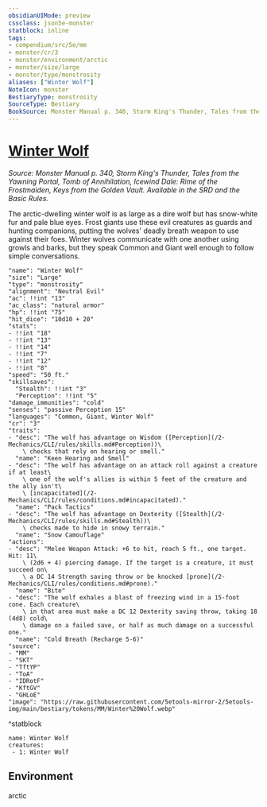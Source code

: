 ```yaml
---
obsidianUIMode: preview
cssclass: json5e-monster
statblock: inline
tags:
- compendium/src/5e/mm
- monster/cr/3
- monster/environment/arctic
- monster/size/large
- monster/type/monstrosity
aliases: ["Winter Wolf"]
NoteIcon: monster
BestiaryType: monstrosity
SourceType: Bestiary
BookSource: Monster Manual p. 340, Storm King's Thunder, Tales from the Yawning Portal, Tomb of Annihilation, Icewind Dale: Rime of the Frostmaiden, Keys from the Golden Vault. Available in the SRD and the Basic Rules.
---
```

# [Winter Wolf](2-Mechanics/CLI/bestiary/monstrosity/winter-wolf.md)
*Source: Monster Manual p. 340, Storm King's Thunder, Tales from the Yawning Portal, Tomb of Annihilation, Icewind Dale: Rime of the Frostmaiden, Keys from the Golden Vault. Available in the SRD and the Basic Rules.*  

The arctic-dwelling winter wolf is as large as a dire wolf but has snow-white fur and pale blue eyes. Frost giants use these evil creatures as guards and hunting companions, putting the wolves' deadly breath weapon to use against their foes. Winter wolves communicate with one another using growls and barks, but they speak Common and Giant well enough to follow simple conversations.

```statblock
"name": "Winter Wolf"
"size": "Large"
"type": "monstrosity"
"alignment": "Neutral Evil"
"ac": !!int "13"
"ac_class": "natural armor"
"hp": !!int "75"
"hit_dice": "10d10 + 20"
"stats":
- !!int "18"
- !!int "13"
- !!int "14"
- !!int "7"
- !!int "12"
- !!int "8"
"speed": "50 ft."
"skillsaves":
  "Stealth": !!int "3"
  "Perception": !!int "5"
"damage_immunities": "cold"
"senses": "passive Perception 15"
"languages": "Common, Giant, Winter Wolf"
"cr": "3"
"traits":
- "desc": "The wolf has advantage on Wisdom ([Perception](/2-Mechanics/CLI/rules/skills.md#Perception))\
    \ checks that rely on hearing or smell."
  "name": "Keen Hearing and Smell"
- "desc": "The wolf has advantage on an attack roll against a creature if at least\
    \ one of the wolf's allies is within 5 feet of the creature and the ally isn't\
    \ [incapacitated](/2-Mechanics/CLI/rules/conditions.md#incapacitated)."
  "name": "Pack Tactics"
- "desc": "The wolf has advantage on Dexterity ([Stealth](/2-Mechanics/CLI/rules/skills.md#Stealth))\
    \ checks made to hide in snowy terrain."
  "name": "Snow Camouflage"
"actions":
- "desc": "Melee Weapon Attack: +6 to hit, reach 5 ft., one target. Hit: 11\
    \ (2d6 + 4) piercing damage. If the target is a creature, it must succeed on\
    \ a DC 14 Strength saving throw or be knocked [prone](/2-Mechanics/CLI/rules/conditions.md#prone)."
  "name": "Bite"
- "desc": "The wolf exhales a blast of freezing wind in a 15-foot cone. Each creature\
    \ in that area must make a DC 12 Dexterity saving throw, taking 18 (4d8) cold\
    \ damage on a failed save, or half as much damage on a successful one."
  "name": "Cold Breath (Recharge 5-6)"
"source":
- "MM"
- "SKT"
- "TftYP"
- "ToA"
- "IDRotF"
- "KftGV"
- "GHLoE"
"image": "https://raw.githubusercontent.com/5etools-mirror-2/5etools-img/main/bestiary/tokens/MM/Winter%20Wolf.webp"
```
^statblock

```encounter-table
name: Winter Wolf
creatures:
 - 1: Winter Wolf
```

## Environment

arctic